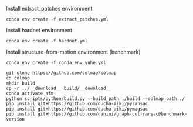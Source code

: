 Install extract_patches environment
```
conda env create -f extract_patches.yml
```
Install hardnet environment
```
conda env create -f hardnet.yml
```
Install structure-from-motion environment (benchmark)
```
conda env create -f conda_env_yuhe.yml

git clone https://github.com/colmap/colmap
cd colmap
mkdir build
cp -r ../__download__ build/__download__
conda activate sfm
python scripts/python/build.py --build_path ./build --colmap_path ./
pip install git+https://github.com/ducha-aiki/pyransac
pip install git+https://github.com/ducha-aiki/pymagsac
pip install git+https://github.com/danini/graph-cut-ransac@benchmark-version
```
